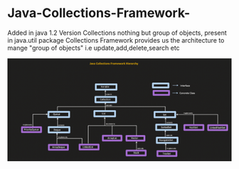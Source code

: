 # Java-Collections-Framework-
Added in java 1.2 Version
Collections nothing but group of objects, present in java.util package
Collections Framework provides us the architecture to mange "group of objects" i.e update,add,delete,search etc

![img.png](img.png)